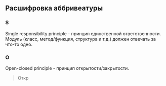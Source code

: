 ## Расшифровка аббривеатуры
### S

Single responsibility principle - принцип единственной ответственности.
Модуль (класс, метод/функция, структура и т.д.) должен отвечать за что-то одно.

### O

Open-closed principle - принцип открытости/закрытости.
> Откр